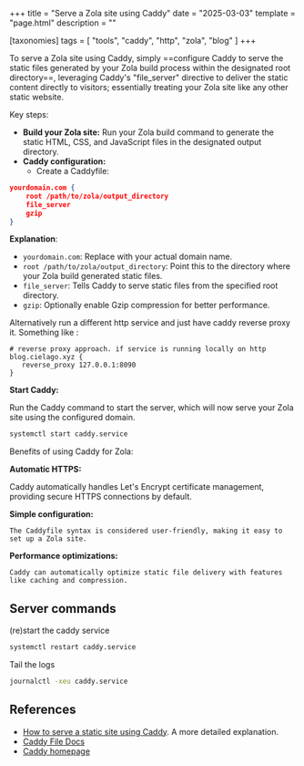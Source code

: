 +++
title = "Serve a Zola site using Caddy"
date = "2025-03-03"
template = "page.html"
description = ""

[taxonomies]
tags = [ "tools", "caddy", "http", "zola", "blog" ]
+++ 

To serve a Zola site using Caddy, simply ==configure Caddy to serve the static files generated by your Zola build process within the designated root directory==, leveraging Caddy's "file_server" directive to deliver the static content directly to visitors; essentially treating your Zola site like any other static website. 

Key steps:

- **Build your Zola site:** Run your Zola build command to generate the static HTML, CSS, and JavaScript files in the designated output directory.
- **Caddy configuration:**
    - Create a Caddyfile: 


```json
yourdomain.com {
    root /path/to/zola/output_directory
    file_server
    gzip
}
```

**Explanation**:
    
- `yourdomain.com`: Replace with your actual domain name.
- `root /path/to/zola/output_directory`: Point this to the directory where your Zola build generated static files. 
- `file_server`: Tells Caddy to serve static files from the specified root directory. 
- `gzip`: Optionally enable Gzip compression for better performance. 

Alternatively run a different http service and just have caddy reverse proxy it. Something like :

```
# reverse proxy approach. if service is running locally on http
blog.cielago.xyz {
   reverse_proxy 127.0.0.1:8090
} 
```

**Start Caddy:**
    
Run the Caddy command to start the server, which will now serve your Zola site using the configured domain. 
    
```bash
systemctl start caddy.service
```

Benefits of using Caddy for Zola:

**Automatic HTTPS:**
    
Caddy automatically handles Let's Encrypt certificate management, providing secure HTTPS connections by default. 
    
**Simple configuration:**
    
    The Caddyfile syntax is considered user-friendly, making it easy to set up a Zola site. 
    
**Performance optimizations:**
    
    Caddy can automatically optimize static file delivery with features like caching and compression.

## Server commands

(re)start the caddy service

```bash
systemctl restart caddy.service
```

Tail the logs

```bash
journalctl -xeu caddy.service
```

## References

- [How to serve a static site using Caddy](https://ellen.dev/serve-static-site-using-caddy.html). A more detailed explanation.
- [Caddy File Docs](https://caddyserver.com/docs/caddyfile)
- [Caddy homepage](https://caddyserver.com/)